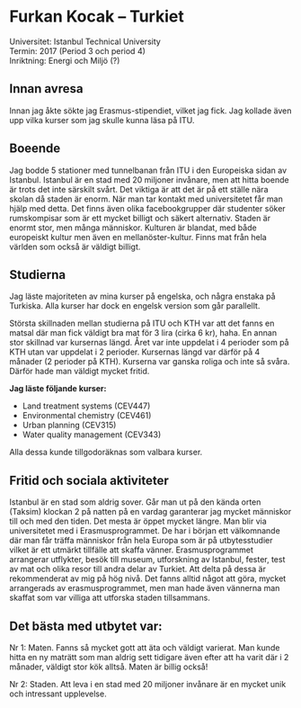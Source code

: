 # Furkan Kocak – Turkiet

Universitet: Istanbul Technical University  
Termin: 2017 (Period 3 och period 4)  
Inriktning: Energi och Miljö (?)

## Innan avresa

Innan jag åkte sökte jag Erasmus-stipendiet, vilket jag fick. Jag kollade även upp vilka kurser som jag skulle kunna läsa på ITU.

## Boeende

Jag bodde 5 stationer med tunnelbanan från ITU i den Europeiska sidan av Istanbul. Istanbul är en stad med 20 miljoner invånare, men att hitta boende är trots det inte särskilt svårt. Det viktiga är att det är på ett ställe nära skolan då staden är enorm. När man tar kontakt med universitetet får man hjälp med detta. Det finns även olika facebookgrupper där studenter söker rumskompisar som är ett mycket billigt och säkert alternativ. Staden är enormt stor, men många människor. Kulturen är blandat, med både europeiskt kultur men även en mellanöster-kultur. Finns mat från hela världen som också är väldigt billigt.

## Studierna

Jag läste majoriteten av mina kurser på engelska, och några enstaka på Turkiska. Alla kurser har dock en engelsk version som går parallellt.

Största skillnaden mellan studierna på ITU och KTH var att det fanns en matsal där man fick väldigt bra mat för 3 lira (cirka 6 kr), haha. En annan stor skillnad var kursernas längd. Året var inte uppdelat i 4 perioder som på KTH utan var uppdelat i 2 perioder. Kursernas längd var därför på 4 månader (2 perioder på KTH). Kurserna var ganska roliga och inte så svåra. Därför hade man väldigt mycket fritid.

**Jag läste följande kurser:**

-   Land treatment systems (CEV447)
-   Environmental chemistry (CEV461)
-   Urban planning (CEV315)
-   Water quality management (CEV343)

Alla dessa kunde tillgodoräknas som valbara kurser.

## Fritid och sociala aktiviteter

Istanbul är en stad som aldrig sover. Går man ut på den kända orten (Taksim) klockan 2 på natten på en vardag garanterar jag mycket människor till och med den tiden. Det mesta är öppet mycket längre. Man blir via universitetet med i Erasmusprogrammet. De har i början ett välkomnande där man får träffa människor från hela Europa som är på utbytesstudier vilket är ett utmärkt tillfälle att skaffa vänner. Erasmusprogrammet arrangerar utflykter, besök till museum, utforskning av Istanbul, fester, test av mat och olika resor till andra delar av Turkiet. Att delta på dessa är rekommenderat av mig på hög nivå. Det fanns alltid något att göra, mycket arrangerads av erasmusprogrammet, men man hade även vännerna man skaffat som var villiga att utforska staden tillsammans.

## Det bästa med utbytet var:

Nr 1: Maten. Fanns så mycket gott att äta och väldigt varierat. Man kunde hitta en ny maträtt som man aldrig sett tidigare även efter att ha varit där i 2 månader, väldigt stor kök alltså. Maten är billig också!

Nr 2: Staden. Att leva i en stad med 20 miljoner invånare är en mycket unik och intressant upplevelse.

